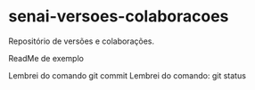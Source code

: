 # senai-versoes-colaboracoes
Repositório de versões e colaborações.

ReadMe de exemplo

Lembrei do comando git commit
Lembrei do comando: git status
